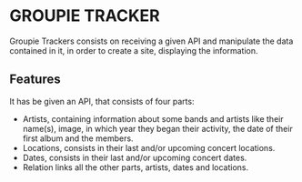 # GROUPIE TRACKER
Groupie Trackers consists on receiving a given API and manipulate the data contained in it, in order to create a site, displaying the information.

## Features
It has be given an API, that consists of four parts:
* Artists, containing information about some bands and artists like their name(s), image, in which year they began their activity, the date of their first album and the members.
* Locations, consists in their last and/or upcoming concert locations.
* Dates, consists in their last and/or upcoming concert dates.
* Relation links all the other parts, artists, dates and locations.

